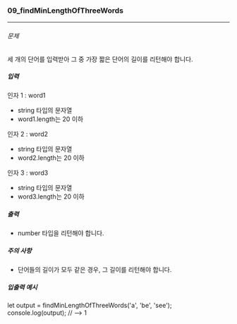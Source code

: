 ### 09_findMinLengthOfThreeWords

***

###### 문제 

세 개의 단어를 입력받아 그 중 가장 짧은 단어의 길이를 리턴해야 합니다.

##### 입력

인자 1 : word1
- string 타입의 문자열
- word1.length는 20 이하

인자 2 : word2
- string 타입의 문자열
- word2.length는 20 이하

인자 3 : word3
- string 타입의 문자열
- word3.length는 20 이하


##### 출력

- number 타입을 리턴해야 합니다.

##### 주의 사항

- 단어들의 길이가 모두 같은 경우, 그 길이를 리턴해야 합니다.

##### 입출력 예시

let output = findMinLengthOfThreeWords('a', 'be', 'see');
console.log(output); // --> 1
